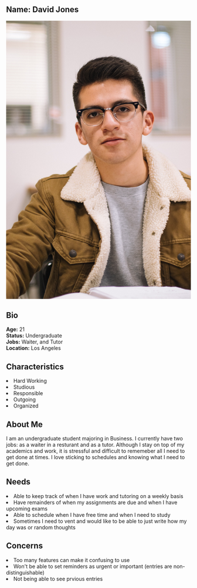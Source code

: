 ## Name: David Jones 

![](DavidJ.jpg)

## Bio
**Age:** 21<br>
**Status:** Undergraduate <br>
**Jobs:** Waiter, and Tutor<br>
**Location:** Los Angeles <br>


## Characteristics 
<li> Hard Working 
<li> Studious 
<li> Responsible 
<li> Outgoing 
<li> Organized

## About Me
I am an undergraduate student majoring in Business. I currently have two jobs: as a waiter in a resturant and as a tutor. Although I stay on top of my academics and work, it is stressful and difficult to rememeber all I need to get done at times. I love sticking to schedules and knowing what I need to get done.   

## Needs 
<li> Able to keep track of when I have work and tutoring on a weekly basis 
<li> Have remainders of when my assignments are due and when I have upcoming exams 
<li> Able to schedule when I have free time and when I need to study 
<li> Sometimes I need to vent and would like to be able to just write how my day was or random thoughts 


## Concerns 
<li> Too many features can make it confusing to use 
<li> Won't be able to set reminders as urgent or important (entries are non-distinguishable)
<li> Not being able to see prvious entries 





